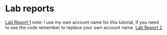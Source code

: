 # Lab reports
[Lab Report 1](lab-report-1-week-2.html)
note: I use my own account name for this tutorial, if you need to use the code remember to replace your own account name.
[Lab Report 2](lab-report-2.html)
